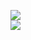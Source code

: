 [![](https://img.shields.io/badge/Made%20With-Github%20Spray-lightgrey.svg?style=for-the-badge&logo=github)](https://github.com/Annihil/github-spray#10620)  
[![](https://i.imgur.com/2DrTn0Z.gif)](https://github.com/Annihil/github-spray)